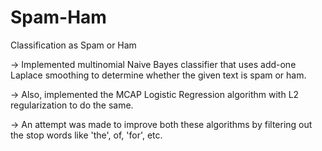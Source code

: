 # Spam-Ham
Classification as Spam or Ham 

-> Implemented multinomial Naive Bayes classifier that uses add-one Laplace smoothing to determine whether the given text is spam or ham.


-> Also, implemented the MCAP Logistic Regression algorithm with L2 regularization to do the same.


-> An attempt was made to improve both these algorithms by filtering out the stop words like 'the', of, 'for', etc.
